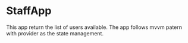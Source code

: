 # StaffApp
This app return the list of users available.
The app follows mvvm patern with provider as the state management.
